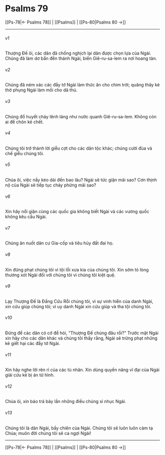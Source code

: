 # Psalms 79

[[Ps-78|← Psalms 78]] | [[Psalms]] | [[Ps-80|Psalms 80 →]]
***



###### v1 
Thượng Đế ôi, các dân đã chống nghịch lại dân được chọn lựa của Ngài. Chúng đã làm dơ bẩn đền thánh Ngài, biến Giê-ru-sa-lem ra nơi hoang tàn. 

###### v2 
Chúng đã ném xác các đầy tớ Ngài làm thức ăn cho chim trời; quăng thây kẻ thờ phụng Ngài làm mồi cho dã thú. 

###### v3 
Chúng đổ huyết chảy lênh láng như nước quanh Giê-ru-sa-lem. Không còn ai để chôn kẻ chết. 

###### v4 
Chúng tôi trở thành lời giễu cợt cho các dân tộc khác; chúng cười đùa và chế giễu chúng tôi. 

###### v5 
Chúa ôi, việc nầy kéo dài đến bao lâu? Ngài sẽ tức giận mãi sao? Cơn thịnh nộ của Ngài sẽ tiếp tục cháy phừng mãi sao? 

###### v6 
Xin hãy nổi giận cùng các quốc gia không biết Ngài và các vương quốc không kêu cầu Ngài. 

###### v7 
Chúng ăn nuốt dân cư Gia-cốp và tiêu hủy đất đai họ. 

###### v8 
Xin đừng phạt chúng tôi vì tội lỗi xưa kia của chúng tôi. Xin sớm tỏ lòng thương xót Ngài đối với chúng tôi vì chúng tôi kiệt quệ. 

###### v9 
Lạy Thượng Đế là Đấng Cứu Rỗi chúng tôi, vì sự vinh hiển của danh Ngài, xin cứu giúp chúng tôi; vì uy danh Ngài xin cứu giúp và tha tội chúng tôi. 

###### v10 
Đừng để các dân có cớ để hỏi, "Thượng Đế chúng đâu rồi?" Trước mặt Ngài xin hãy cho các dân khác và chúng tôi thấy rằng, Ngài sẽ trừng phạt những kẻ giết hại các đầy tớ Ngài. 

###### v11 
Xin hãy nghe lời rên rỉ của các tù nhân. Xin dùng quyền năng vĩ đại của Ngài giải cứu kẻ bị án tử hình. 

###### v12 
Chúa ôi, xin báo trả bảy lần những điều chúng sỉ nhục Ngài. 

###### v13 
Chúng tôi là dân Ngài, bầy chiên của Ngài. Chúng tôi sẽ luôn luôn cảm tạ Chúa; muôn đời chúng tôi sẽ ca ngợi Ngài!

***
[[Ps-78|← Psalms 78]] | [[Psalms]] | [[Ps-80|Psalms 80 →]]
